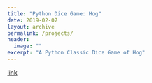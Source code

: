 ```yaml
---
title: "Python Dice Game: Hog"
date: 2019-02-07
layout: archive
permalink: /projects/
header:
  image: ""
excerpt: "A Python Classic Dice Game of Hog"
---
```


[link](https://github.com/poptropicaman52/hog)